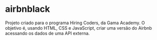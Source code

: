 # airbnblack

Projeto criado para o programa Hiring Coders, da Gama Academy. O objetivo é, usando HTML, CSS e JavaScript, criar uma versão do Airbnb acessando os dados de uma API externa.
